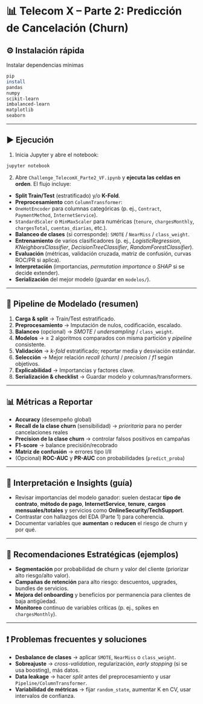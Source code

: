 # 📊 Telecom X – Parte 2: Predicción de Cancelación (Churn)
## ⚙️ Instalación rápida
Instalar dependencias mínimas
```bash
pip
install
pandas
numpy
scikit-learn
imbalanced-learn
matplotlib
seaborn
```


---


## ▶️ Ejecución
1. Inicia Jupyter y abre el notebook:
```bash
jupyter notebook
```
2. Abre `Challenge_TelecomX_Parte2_VF.ipynb` y **ejecuta las celdas en orden**. El flujo incluye:
- **Split Train/Test** (estratificado) y/o **K-Fold**.
- **Preprocesamiento** con `ColumnTransformer`:
- `OneHotEncoder` para columnas categóricas (p. ej., `Contract`, `PaymentMethod`, `InternetService`).
- `StandardScaler` o `MinMaxScaler` para numéricas (`tenure`, `chargesMonthly`, `chargesTotal`, `cuentas_diarias`, etc.).
- **Balanceo de clases** (si corresponde): `SMOTE` / `NearMiss` / `class_weight`.
- **Entrenamiento** de varios clasificadores (p. ej., *LogisticRegression*, *KNeighborsClassifier*, *DecisionTreeClassifier*, *RandomForestClassifier*).
- **Evaluación** (métricas, validación cruzada, matriz de confusión, curvas ROC/PR si aplica).
- **Interpretación** (importancias, *permutation importance* o *SHAP* si se decide extender).
- **Serialización** del mejor modelo (guardar en `modelos/`).


---


## 🔄 Pipeline de Modelado (resumen)
1. **Carga & split** → Train/Test estratificado.
2. **Preprocesamiento** → Imputación de nulos, codificación, escalado.
3. **Balanceo** (opcional) → *SMOTE* / *undersampling* / `class_weight`.
4. **Modelos** → ≥ 2 algoritmos comparados con misma partición y *pipeline* consistente.
5. **Validación** → *k-fold* estratificado; reportar media y desviación estándar.
6. **Selección** → Mejor relación *recall (churn)* / *precision* / *f1* según objetivos.
7. **Explicabilidad** → Importancias y factores clave.
8. **Serialización & checklist** → Guardar modelo y columnas/transformers.


---


## 📊 Métricas a Reportar
- **Accuracy** (desempeño global)
- **Recall de la clase churn** (sensibilidad) → *prioritaria* para no perder cancelaciones reales
- **Precision de la clase churn** → controlar falsos positivos en campañas
- **F1-score** → balance precisión/recobrado
- **Matriz de confusión** → errores tipo I/II
- (Opcional) **ROC-AUC** y **PR-AUC** con probabilidades (`predict_proba`)


---


## 🧠 Interpretación e Insights (guía)
- Revisar importancias del modelo ganador: suelen destacar **tipo de contrato**, **método de pago**, **InternetService**, **tenure**, **cargos mensuales/totales** y servicios como **OnlineSecurity/TechSupport**.
- Contrastar con hallazgos del EDA (Parte 1) para coherencia.
- Documentar variables que **aumentan** o **reducen** el riesgo de churn y por qué.


---


## 🚀 Recomendaciones Estratégicas (ejemplos)
- **Segmentación** por probabilidad de churn y valor del cliente (priorizar alto riesgo/alto valor).
- **Campañas de retención** para alto riesgo: descuentos, upgrades, bundles de servicios.
- **Mejora del onboarding** y beneficios por permanencia para clientes de baja antigüedad.
- **Monitoreo** continuo de variables críticas (p. ej., spikes en `chargesMonthly`).


---


## ❗ Problemas frecuentes y soluciones
- **Desbalance de clases** → aplicar `SMOTE`, `NearMiss` o `class_weight`.
- **Sobreajuste** → *cross-validation*, regularización, *early stopping* (si se usa boosting), más datos.
- **Data leakage** → hacer *split* antes del preprocesamiento y usar `Pipeline/ColumnTransformer`.
- **Variabilidad de métricas** → fijar `random_state`, aumentar K en CV, usar intervalos de confianza.
